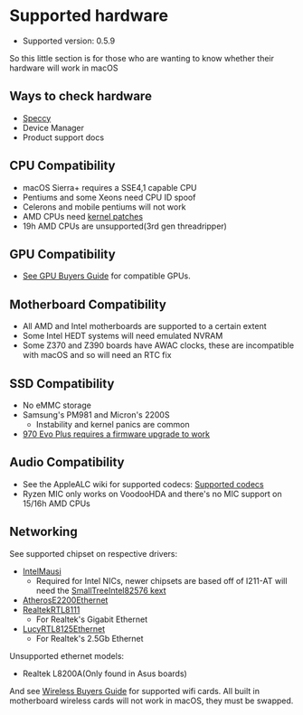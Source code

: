 # Supported hardware

* Supported version: 0.5.9

So this little section is for those who are wanting to know whether their hardware will work in macOS

## Ways to check hardware

* [Speccy](https://www.ccleaner.com/speccy)
* Device Manager
* Product support docs

## CPU Compatibility

* macOS Sierra+ requires a SSE4,1 capable CPU
* Pentiums and some Xeons need CPU ID spoof
* Celerons and mobile pentiums will not work
* AMD CPUs need [kernel patches](https://github.com/AMD-OSX/AMD_Vanilla/tree/opencore)
* 19h AMD CPUs are unsupported(3rd gen threadripper)

## GPU Compatibility

* [See GPU Buyers Guide](https://dortania.github.io/GPU-Buyers-Guide/) for compatible GPUs.

## Motherboard Compatibility

* All AMD and Intel motherboards are supported to a certain extent
* Some Intel HEDT systems will need emulated NVRAM
* Some Z370 and Z390 boards have AWAC clocks, these are incompatible with macOS and so will need an RTC fix

## SSD Compatibility

* No eMMC storage
* Samsung's PM981 and Micron's 2200S
  * Instability and kernel panics are common
* [970 Evo Plus requires a firmware upgrade to work](https://www.tonymacx86.com/threads/do-the-samsung-970-evo-plus-drives-work-new-firmware-available-2b2qexm7.270757/page-14#post-1960453)

## Audio Compatibility

* See the AppleALC wiki for supported codecs: [Supported codecs
](https://github.com/acidanthera/applealc/wiki/supported-codecs)
* Ryzen MIC only works on VoodooHDA and there's no MIC support on 15/16h AMD CPUs

## Networking

See supported chipset on respective drivers:

* [IntelMausi](https://github.com/acidanthera/IntelMausi/releases)
  * Required for Intel NICs, newer chipsets are based off of I211-AT will need the [SmallTreeIntel82576 kext](https://github.com/khronokernel/SmallTree-I211-AT-patch/releases)
* [AtherosE2200Ethernet](https://github.com/Mieze/AtherosE2200Ethernet)
* [RealtekRTL8111](https://github.com/Mieze/RTL8111_driver_for_OS_X)
  * For Realtek's Gigabit Ethernet
* [LucyRTL8125Ethernet](https://github.com/Mieze/LucyRTL8125Ethernet)
  * For Realtek's 2.5Gb Ethernet

Unsupported ethernet models:

* Realtek L8200A(Only found in Asus boards)

And see [Wireless Buyers Guide](https://dortania.github.io/Wireless-Buyers-Guide/) for supported wifi cards. All built in motherboard wireless cards will not work in macOS, they must be swapped.
